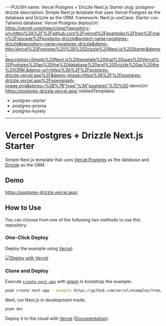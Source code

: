 ---PUUSH
name: Vercel Postgres + Drizzle Next.js Starter
slug: postgres-drizzle
description: Simple Next.js template that uses Vercel Postgres as the database and Drizzle as the ORM.
framework: Next.js
useCase: Starter
css: Tailwind
database: Vercel Postgres
deployUrl: https://vercel.com/new/clone?repository-url=https%3A%2F%2Fgithub.com%2Fvercel%2Fexamples%2Ftree%2Fmain%2Fstorage%2Fpostgres-drizzle&project-name=postgres-drizzle&repository-name=postgres-drizzle&demo-title=Vercel%20Postgres%20%2B%20Drizzle%20Next.js%20Starter&demo-description=Simple%20Next.js%20template%20that%20uses%20Vercel%20Postgres%20as%20the%20database%20and%20Drizzle%20as%20the%20ORM.&demo-url=https%3A%2F%2Fpostgres-drizzle.vercel.app%2F&demo-image=https%3A%2F%2Fpostgres-drizzle.vercel.app%2Fopengraph-image.png&stores=%5B%7B"type"%3A"postgres"%7D%5D
demoUrl: https://postgres-drizzle.vercel.app/
relatedTemplates:
  - postgres-starter
  - postgres-prisma
  - postgres-kysely
---

# Vercel Postgres + Drizzle Next.js Starter

Simple Next.js template that uses [Vercel Postgres](https://vercel.com/postgres) as the database and [Drizzle](https://github.com/drizzle-team/drizzle-orm) as the ORM.

## Demo

https://postgres-drizzle.vercel.app/

## How to Use

You can choose from one of the following two methods to use this repository:

### One-Click Deploy

Deploy the example using [Vercel](https://vercel.com?utm_source=github&utm_medium=readme&utm_campaign=vercel-examples):

[![Deploy with Vercel](https://vercel.com/button)](https://vercel.com/new/clone?repository-url=https%3A%2F%2Fgithub.com%2Fvercel%2Fexamples%2Ftree%2Fmain%2Fstorage%2Fpostgres-drizzle&project-name=postgres-drizzle&repository-name=postgres-drizzle&demo-title=Vercel%20Postgres%20%2B%20Drizzle%20Next.js%20Starter&demo-description=Simple%20Next.js%20template%20that%20uses%20Vercel%20Postgres%20as%20the%20database%20and%20Drizzle%20as%20the%20ORM.&demo-url=https%3A%2F%2Fpostgres-drizzle.vercel.app%2F&demo-image=https%3A%2F%2Fpostgres-drizzle.vercel.app%2Fopengraph-image.png&stores=%5B%7B"type"%3A"postgres"%7D%5D)

### Clone and Deploy

Execute [`create-next-app`](https://github.com/vercel/next.js/tree/canary/packages/create-next-app) with [pnpm](https://pnpm.io/installation) to bootstrap the example:

```bash
pnpm create next-app --example https://github.com/vercel/examples/tree/main/storage/postgres-drizzle
```

Next, run Next.js in development mode:

```bash
pnpm dev
```

Deploy it to the cloud with [Vercel](https://vercel.com/new?utm_source=github&utm_medium=readme&utm_campaign=vercel-examples) ([Documentation](https://nextjs.org/docs/deployment)).
